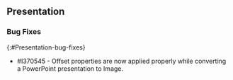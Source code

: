 ## Presentation

### Bug Fixes
{:#Presentation-bug-fixes}

* \#I370545 - Offset properties are now applied properly while converting a PowerPoint presentation to Image.